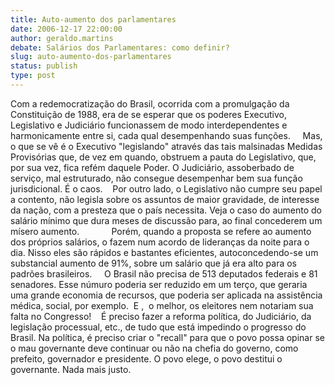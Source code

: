 ```yaml
---
title: Auto-aumento dos parlamentares
date: 2006-12-17 22:00:00
author: geraldo.martins
debate: Salários dos Parlamentares: como definir?
slug: auto-aumento-dos-parlamentares
status: publish 
type: post
---
```


Com a redemocratização do Brasil, ocorrida com a promulgação da Constituição de 1988, era de se esperar que os poderes Executivo, Legislativo e Judiciário funcionassem de modo interdependentes e harmonicamente entre si, cada qual desempenhando suas funções.     Mas, o que se vê é o Executivo "legislando" através das tais malsinadas Medidas Provisórias que, de vez em quando, obstruem a pauta do Legislativo, que, por sua vez, fica refém daquele Poder. O Judiciário, assoberbado de serviço, mal estruturado, não consegue desempenhar bem sua função jurisdicional. É o caos.    Por outro lado, o Legislativo não cumpre seu papel a contento, não legisla sobre os assuntos de maior gravidade, de interesse da nação, com a presteza que o país necessita. Veja o caso do aumento do salário mínimo que dura meses de discussão para, ao final concederem um mísero aumento.             Porém, quando a proposta se refere ao aumento dos próprios salários, o fazem num acordo de lideranças da noite para o dia. Nisso eles são rápidos e bastantes eficientes, autoconcedendo-se um substancial aumento de 91%, sobre um salário que já era alto para os padrões brasileiros.     O Brasil não precisa de 513 deputados federais e 81 senadores. Esse númuro poderia ser reduzido em um terço, que geraria uma grande economia de recursos, que poderia ser aplicada na assistência médica, social, por exemplo.  E ,  o melhor, os eleitores nem notariam sua falta no Congresso!    É preciso fazer a reforma política, do Judiciário, da legislação processual, etc., de tudo que está impedindo o progresso do Brasil. Na política, é preciso criar o "recall" para que o povo possa opinar se o mau governante deve continuar ou não na chefia do governo, como prefeito, governador e presidente. O povo elege, o povo destitui o governante. Nada mais justo.
